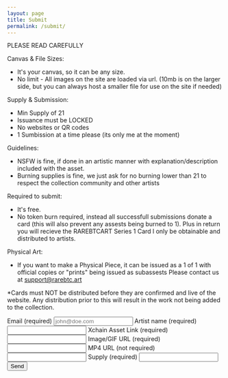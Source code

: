 ```yaml
---
layout: page
title: Submit
permalink: /submit/
---
```


PLEASE READ CAREFULLY

Canvas & File Sizes:
- It's your canvas, so it can be any size.
- No limit - All images on the site are loaded via url. (10mb is on the larger side, but you can always host a smaller file for use on the site if needed)

Supply & Submission:
- Min Supply of 21
- Issuance must be LOCKED
- No websites or QR codes
- 1 Sumbission at a time please (its only me at the moment)

Guidelines:
- NSFW is fine, if done in an artistic manner with explanation/description included with the asset.
- Burning supplies is fine, we just ask for no burning lower than 21 to respect the collection community and other artists

Required to submit:
- It's free.
- No token burn required, instead all successfull submissions donate a card (this will also prevent any assests being burned to 1). Plus in return you will recieve the RAREBTCART Series 1 Card l only be obtainable and distributed to artists.

Physical Art:
- If you want to make a Physical Piece, it can be issued as a 1 of 1 with official copies or "prints" being issued as subassests Please contact us at support@rarebtc.art


*Cards must NOT be distributed before they are confirmed and live of the website. Any distribution prior to this will result in the work not being added to the collection.

<form
  action="https://usebasin.com/f/17f8ff352369"
  method="POST"
  enctype="multipart/form-data"
  id="submisions"
>
<label for="email">Email <span class="small">(required)</span></label>
<input type="email" name="email" placeholder="john@doe.com" required />
<label for="text">Artist name <span class="small">(required)</span></label>
<input type="text" name="Artist Name" />
<label for="text">Xchain Asset Link <span class="small">(required)</span></label>
<input type="text" name="Asset Link" />
<label for="text">Image/GIF URL <span class="small">(required)</span></label>
<input type="text" name="Image/GIF URL" />
<label for="text">MP4 URL <span class="small">(not required)</span></label>
<input type="text" name="MP4 URL" />
<label for="text">Supply <span class="small">(required)</span></label>
<input type="text" name="Token Supply" />
<button type="submit" id="form-button">Send</button>
<div id="form-message"></div>
</form>

<script type="text/javascript">
var form = document.getElementById("my-contact-form");
var formMessage = document.getElementById("form-button");
var formButton = document.getElementById("form-button");
form.onsubmit = function(event) {
  event.preventDefault();

  if (confirm("Please make sure your submission is correct") == true) {
    formMessage.innerHTML = "Sending...";
    formMessage.disabled = true;
    var formData = new FormData(form);
    var xhr = new XMLHttpRequest();
    xhr.open("POST", form.action, true);
    xhr.onload = function(e) {
      console.log(xhr);
      if (xhr.status === 200) {
        formMessage.innerHTML = "Thank you!";
      } else {
        formMessage.innerHTML = "Please try again!"
        formMessage.disabled = false;
      }
    };
    xhr.send(formData);
  }
};
</script>
